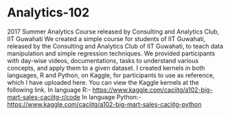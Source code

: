 # Analytics-102
2017 Summer Analytics Course released by Consulting and Analytics Club, IIT Guwahati
We created a simple course for students of IIT Guwahati, released by the Consulting and Analytics Club of IIT Guwahati, to teach data manipulation and simple regression techniques.
We provided participants with day-wise videos, documentations, tasks to understand various concepts, and apply them to a given dataset.
I created kernels in both languages, R and Python, on Kaggle, for participants to use as reference, which I have uploaded here. You can view the Kaggle kernels at the following link.
In language R:- https://www.kaggle.com/caciitg/a102-big-mart-sales-caciitg-r/code
In language Python:- https://www.kaggle.com/caciitg/a102-big-mart-sales-caciitg-python
